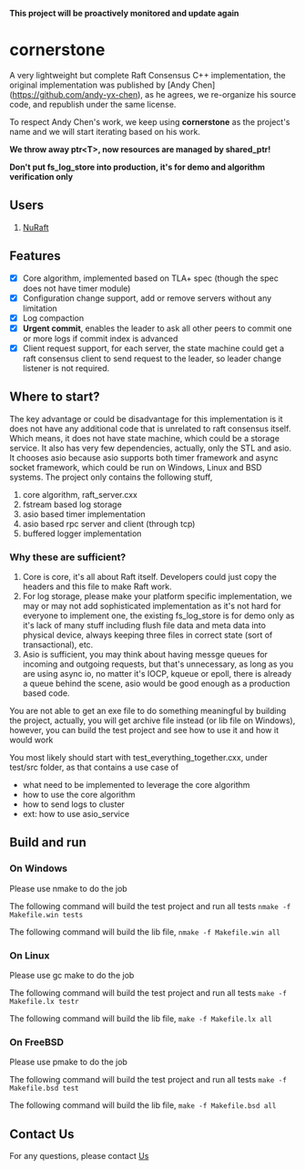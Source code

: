 **This project will be proactively monitored and update again**

# cornerstone
A very lightweight but complete Raft Consensus C++ implementation, the original implementation was published by [Andy Chen] (https://github.com/andy-yx-chen), as he agrees,  we re-organize his source code, and republish under the same license.

To respect Andy Chen's work, we keep using **cornerstone** as the project's name and we will start iterating based on his work.

**We throw away ptr\<T\>, now resources are managed by shared_ptr!**

**Don't put fs_log_store into production, it's for demo and algorithm verification only**

## Users
 1. [NuRaft](https://github.com/eBay/NuRaft)

## Features
- [x] Core algorithm, implemented based on TLA+ spec (though the spec does not have timer module)
- [x] Configuration change support, add or remove servers without any limitation
- [x] Log compaction
- [x] **Urgent commit**, enables the leader to ask all other peers to commit one or more logs if commit index is advanced
- [x] Client request support, for each server, the state machine could get a raft consensus client to send request to the leader, so leader change listener is not required.

## Where to start?

The key advantage or could be disadvantage for this implementation is it does not have any additional code that is unrelated to raft consensus itself. Which means, it does not have state machine, which could be a storage service.
It also has very few dependencies, actually, only the STL and asio. It chooses asio because asio supports both timer framework and async socket framework, which could be run on Windows, Linux and BSD systems.
The project only contains the following stuff,
 1. core algorithm, raft_server.cxx
 2. fstream based log storage
 3. asio based timer implementation
 4. asio based rpc server and client (through tcp)
 5. buffered logger implementation

### Why these are sufficient?
1. Core is core, it's all about Raft itself. Developers could just copy the headers and this file to make Raft work.
2. For log storage, please make your platform specific implementation, we may or may not add sophisticated implementation as it's not hard for everyone to implement one, the existing fs_log_store is for demo only as it's lack of many stuff including flush file data and meta data into physical device, always keeping three files in correct state (sort of transactional), etc.
3. Asio is sufficient, you may think about having messge queues for incoming and outgoing requests, but that's unnecessary, as long as you are using async io, no matter it's IOCP, kqueue or epoll, there is already a queue behind the scene, asio would be good enough as a production based code.

You are not able to get an exe file to do something meaningful by building the project, actually, you will get archive file instead (or lib file on Windows), however, you can build the test project and see how to use it and how it would work

You most likely should start with test_everything_together.cxx, under test/src folder, as that contains a use case of
- what need to be implemented to leverage the core algorithm
- how to use the core algorithm
- how to send logs to cluster
- ext: how to use asio_service

## Build and run

### On Windows

Please use nmake to do the job

The following command will build the test project and run all tests
```nmake -f Makefile.win tests```

The following command will build the lib file,
```nmake -f Makefile.win all```

### On Linux

Please use gc make to do the job

The following command will build the test project and run all tests
```make -f Makefile.lx testr```

The following command will build the lib file,
```make -f Makefile.lx all```

### On FreeBSD

Please use pmake to do the job

The following command will build the test project and run all tests
```make -f Makefile.bsd test```

The following command will build the lib file,
```make -f Makefile.bsd all```

## Contact Us

For any questions, please contact [Us](mailto:github@data-technology.net)
